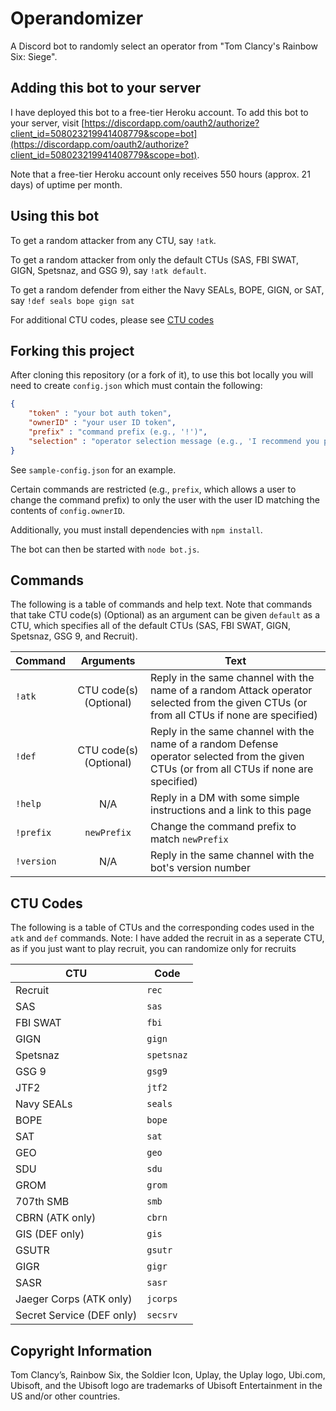 # Operandomizer
A Discord bot to randomly select an operator from "Tom Clancy's Rainbow Six:
  Siege".

## Adding this bot to your server
I have deployed this bot to a free-tier Heroku account.
To add this bot to your server, visit
[https://discordapp.com/oauth2/authorize?client_id=508023219941408779&scope=bot](https://discordapp.com/oauth2/authorize?client_id=508023219941408779&scope=bot).

Note that a free-tier Heroku account only receives 550 hours (approx. 21 days)
  of uptime per month.

## Using this bot
To get a random attacker from any CTU, say `!atk`.

To get a random attacker from only the default CTUs (SAS, FBI SWAT, GIGN, Spetsnaz, and GSG 9), say `!atk default`.

To get a random defender from either the Navy SEALs, BOPE, GIGN, or SAT, say `!def seals bope gign sat`

For additional CTU codes, please see [CTU codes](#ctu-codes)

## Forking this project
After cloning this repository (or a fork of it), to use this bot locally you
  will need to create `config.json` which must contain the following:

```json
{
    "token" : "your bot auth token",
    "ownerID" : "your user ID token",
    "prefix" : "command prefix (e.g., '!')",
    "selection" : "operator selection message (e.g., 'I recommend you play')"
}
```

See `sample-config.json` for an example.

Certain commands are restricted (e.g., `prefix`, which allows a user to change
  the command prefix) to only the user with the user ID matching the contents
  of `config.ownerID`.

Additionally, you must install dependencies with `npm install`.

The bot can then be started with `node bot.js`.

## Commands
The following is a table of commands and help text.
Note that commands that take CTU code(s) (Optional) as an argument can be given
  `default` as a CTU, which specifies all of the default CTUs (SAS, FBI SWAT, GIGN, Spetsnaz, GSG 9, and Recruit).

| Command | Arguments | Text |
| ------- |:---------:| ---- |
| `!atk`   | CTU code(s) (Optional) | Reply in the same channel with the name of a random Attack operator selected from the given CTUs (or from all CTUs if none are specified)
| `!def`   | CTU code(s) (Optional) | Reply in the same channel with the name of a random Defense operator selected from the given CTUs (or from all CTUs if none are specified)
| `!help` | N/A | Reply in a DM with some simple instructions and a link to this page
| `!prefix`| `newPrefix` | Change the command prefix to match `newPrefix`
| `!version` | N/A | Reply in the same channel with the bot's version number

## CTU Codes
The following is a table of CTUs and the corresponding codes used in the `atk` and `def` commands.
Note: I have added the recruit in as a seperate CTU, as if you just want to play recruit, you can randomize only for recruits

| CTU | Code |
| --- | ---- |
| Recruit | `rec`
| SAS | `sas`
| FBI SWAT | `fbi`
| GIGN | `gign`
| Spetsnaz | `spetsnaz`
| GSG 9 | `gsg9`
| JTF2 | `jtf2`
| Navy SEALs | `seals`
| BOPE | `bope`
| SAT | `sat`
| GEO | `geo`
| SDU | `sdu`
| GROM | `grom`
| 707th SMB | `smb`
| CBRN (ATK only)| `cbrn`
| GIS (DEF only)| `gis`
| GSUTR | `gsutr`
| GIGR | `gigr`
| SASR | `sasr`
| Jaeger Corps (ATK only)| `jcorps`
| Secret Service (DEF only)| `secsrv`


## Copyright Information
Tom Clancy’s, Rainbow Six, the Soldier Icon, Uplay, the Uplay logo, Ubi.com, Ubisoft, and the Ubisoft
  logo are trademarks of Ubisoft Entertainment in the US and/or other countries.
